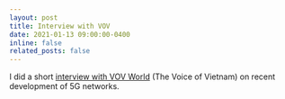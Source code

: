 ```yaml
---
layout: post
title: Interview with VOV
date: 2021-01-13 09:00:00-0400
inline: false
related_posts: false
---
```


I did a short [interview with VOV World](https://vovworld.vn/vi-VN/nguoi-viet-muon-phuong/mang-di-dong-5g-co-hoi-phat-trien-cong-nghiep-vien-thong-tai-viet-nam-938761.vov) (The Voice of Vietnam) on recent development of 5G networks.

